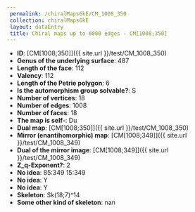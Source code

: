 ```yaml
--- 
 permalink: /chiralMaps6kE/CM_1008_350 
 collection: chiralMaps6kE
 layout: dataEntry
 title: Chiral maps up to 6000 edges - CM[1008;350]
---
```


- **ID**: [CM[1008;350]]({{ site.url }}/test/CM_1008_350)
- **Genus of the underlying surface**: 487
- **Length of the face**: 112
- **Valency**: 112
- **Length of the Petrie polygon**: 6
- **Is the automorphism group solvable?**: S
- **Number of vertices**: 18
- **Number of edges**: 1008
- **Number of faces**: 18
- **The map is self-**: Du
- **Dual map**: [CM[1008;350]]({{ site.url }}/test/CM_1008_350)
- **Mirror (enantihomorphic) map**: [CM[1008;349]]({{ site.url }}/test/CM_1008_349)
- **Dual of the mirror image**: [CM[1008;349]]({{ site.url }}/test/CM_1008_349)
- **Z_q-Exponent?**: 2
- **No idea**:  85:349 15:349
- **No idea**: Y
- **No idea**: Y
- **Skeleton**: Sk(18;7)^14
- **Some other kind of skeleton**: nan
